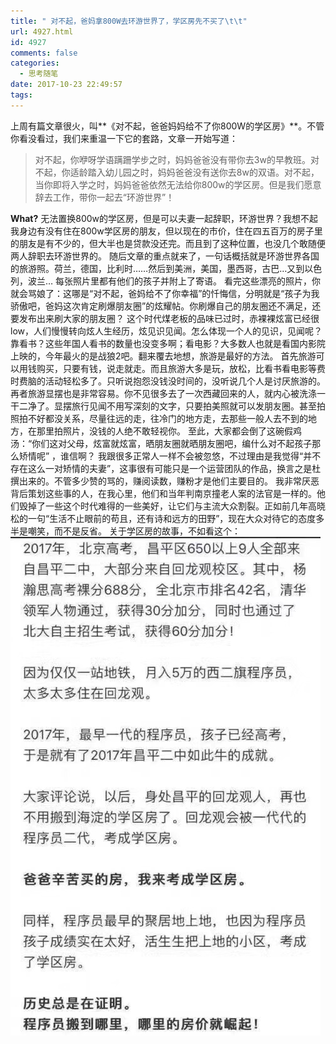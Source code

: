 ```yaml
---
title: " 对不起，爸妈拿800W去环游世界了，学区房先不买了\t\t"
url: 4927.html
id: 4927
comments: false
categories:
  - 思考随笔
date: 2017-10-23 22:49:57
tags:
---
```


上周有篇文章很火，叫**《对不起，爸爸妈妈给不了你800W的学区房》**。不管你看没看过，我们来重温一下它的套路，文章一开始写道：

> 对不起，你咿呀学语蹒跚学步之时，妈妈爸爸没有带你去3w的早教班。对不起，你适龄踏入幼儿园之时，妈妈爸爸没有送你去8w的双语。对不起，当你即将入学之时，妈妈爸爸依然无法给你800w的学区房。但是我们愿意辞去工作，带你一起去“环游世界”！

**What?** 无法置换800w的学区房，但是可以夫妻一起辞职，环游世界？我想不起我身边有没有住在800w学区房的朋友，但以现在的市价，住在四五百万的房子里的朋友是有不少的，但大半也是贷款没还完。而且到了这种位置，也没几个敢随便两人辞职去环游世界的。 随后文章的重点就来了，一句话概括就是环游世界各国的旅游照。荷兰，德国，比利时……然后到美洲，美国，墨西哥，古巴…又到以色列，波兰… 每张照片里都有他们的孩子并附上了寄语。 看完这些漂亮的照片，你就会骂娘了：这哪是“对不起，爸妈给不了你幸福”的忏悔信，分明就是“孩子为我骄傲吧，爸妈这次肯定刷爆朋友圈”的炫耀帖。你刷爆自己的朋友圈还不满足，还要发布出来刷大家的朋友圈？ 这个时代煤老板的品味已过时，赤裸裸炫富已经很low，人们慢慢转向炫人生经历，炫见识见闻。怎么体现一个人的见识，见闻呢？ 靠看书？这些年国人看书的数量也没变多啊；看电影？大多数人也就是看国内影院上映的，今年最火的是战狼2吧。翻来覆去地想，旅游是最好的方法。 首先旅游可以用钱购买，只要有钱，说走就走。而且旅游大多是玩，放松，比看书看电影等费时费脑的活动轻松多了。只听说抱怨没钱没时间的，没听说几个人是讨厌旅游的。 再者旅游显摆也是非常容易。你不见很多去了一次西藏回来的人，就内心被洗涤一干二净了。显摆旅行见闻不用写深刻的文字，只要拍美照就可以发朋友圈。甚至拍照拍不好都没关系，尽量往远的走，往冷门的地方走，去那些一般人去不到的地方，在那里拍照片，没钱的人绝不敢轻视你。 至此，大家都会倒了这碗假鸡汤：“你们这对父母，炫富就炫富，晒朋友圈就晒朋友圈吧，编什么对不起孩子那么矫情呢” ，谁信啊？ 我跟很多正常人一样不会被忽悠，不过理由是我觉得“并不存在这么一对矫情的夫妻”，这事很有可能只是一个运营团队的作品，换言之是杜撰出来的。不管多少赞的骂的，赚阅读数，赚粉才是他们主要目的。 我非常厌恶背后策划这些事的人，在我心里，他们和当年判南京撞老人案的法官是一样的。他们毁掉了一些这个时代难得的一些美好，让它们与主流大众割裂。正如前几年高晓松的一句“生活不止眼前的苟且，还有诗和远方的田野”，现在大众对待它的态度多半是嘲笑，而不是反省。 关于学区房的故事，不如看这个： [![](../../images//2017/10/WechatIMG6671.jpeg)](../../images//2017/10/WechatIMG6671.jpeg)